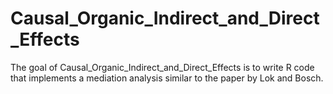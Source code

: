 
<!-- README.md is generated from README.Rmd. Please edit that file -->

# Causal_Organic_Indirect_and_Direct_Effects

<!-- badges: start -->
<!-- badges: end -->

The goal of Causal_Organic_Indirect_and_Direct_Effects is to write R
code that implements a mediation analysis similar to the paper by Lok
and Bosch.
